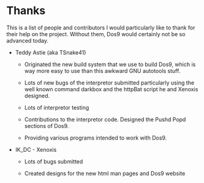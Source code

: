 # Thanks #

This is a list of people and contributors I would particularly like to thank 
for their help on the project. Without them, Dos9 would certainly not be so 
advanced today.

* Teddy Astie \(aka TSnake41\)

  * Originated the new build system that we use to build Dos9, which is way 
    more easy to use than this awkward GNU autotools stuff.

  * Lots of new bugs of the interpretor submitted particularly using the well 
    known command darkbox and the httpBat script he and Xenoxis designed.

  * Lots of interpretor testing

  * Contributions to the interpretor code. Designed the Pushd Popd sections of 
    Dos9.

  * Providing various programs intended to work with Dos9.

* IK\_DC - Xenoxis

  * Lots of bugs submitted

  * Created designs for the new html man pages and Dos9 website 

